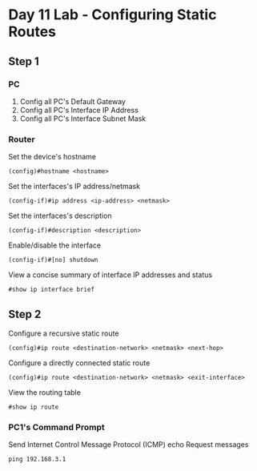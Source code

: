 # Day 11 Lab - Configuring Static Routes

## Step 1

### PC

1. Config all PC's Default Gateway
2. Config all PC's Interface IP Address
3. Config all PC's Interface Subnet Mask

### Router

Set the device's hostname

```
(config)#hostname <hostname>
```

Set the interfaces's IP address/netmask

```
(config-if)#ip address <ip-address> <netmask>
```

Set the interfaces's description

```
(config-if)#description <description>
```

Enable/disable the interface

```
(config-if)#[no] shutdown
```

View a concise summary of interface IP addresses and status

```
#show ip interface brief
```

## Step 2

Configure a recursive static route

```
(config)#ip route <destination-network> <netmask> <next-hop>
```

Configure a directly connected static route

```
(config)#ip route <destination-network> <netmask> <exit-interface>
```

View the routing table

```
#show ip route
```

### PC1's Command Prompt

Send Internet Control Message Protocol (ICMP) echo Request messages

```
ping 192.168.3.1
```
